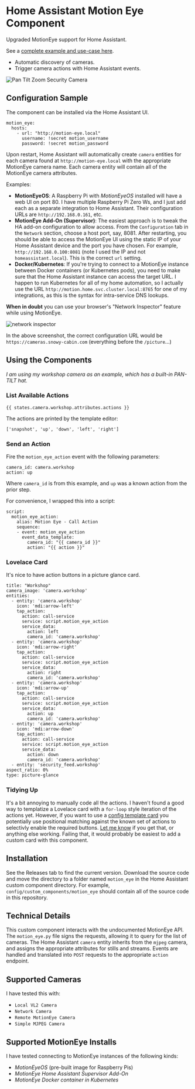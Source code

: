 # Home Assistant Motion Eye Component

Upgraded MotionEye support for Home Assistant.

See a [complete example and use-case here](https://www.technicallywizardry.com/pan-tilt-zoom-security-camera/).

* Automatic discovery of cameras.
* Trigger camera actions with Home Assistant events.

![Pan Tilt Zoom Security Camera](https://content.technicallywizardry.com/2020/07/14145657/pan-tilt-zoom-security-camera-home-assistant-card.jpg)

## Configuration Sample

The component can be installed via the Home Assistant UI.

```
motion_eye:
  hosts:
    - url: "http://motion-eye.local"
      username: !secret motion_username
      password: !secret motion_password
```

Upon restart, Home Assistant will automatically create `camera` entities for each camera found at `http://motion-eye.local` with the appropriate MotionEye camera name.  Each camera entity will contain all of the MotionEye camera attributes.

Examples:

* **MotionEyeOS**: A Raspberry Pi with _MotionEyeOS_ installed will have a web UI on port 80. I have multiple Raspberry Pi Zero Ws, and I just add each as a separate integration to Home Assistant. Their configuration URLs are `http://192.168.0.161`, etc.
* **MotionEye Add-On (Supervisor)**: The easiest approach is to tweak the HA add-on configuration to allow access. From the `Configuration` tab in the `Network` section, choose a host port, say, 8081. After restarting, you should be able to access the MotionEye UI using the static IP of your Home Assistant device and the port you have chosen. For example, `http://192.168.0.100:8081` (note I used the IP and not `homeassistant.local`). This is the correct `url` setting.
* **Docker/Kubernetes**: If you're trying to connect to a MotionEye instance between Docker containers (or Kubernetes pods), you need to make sure that the Home Assistant instance can access the target URL. I happen to run Kubernetes for all of my home automation, so I actually use the URL `http://motion.home.svc.cluster.local:8765` for one of my integrations, as this is the syntax for intra-service DNS lookups.

**When in doubt** you can use your browser's "Network Inspector" feature while using MotionEye.

![network inspector](https://content.technicallywizardry.com/2020/07/15122339/Screen-Shot-2020-07-15-at-6.22.13-AM-1024x519.jpg)

In the above screenshot, the correct configuration URL would be `https://cameras.snowy-cabin.com` (everything before the `/picture`...)

## Using the Components

_I am using my workshop camera as an example, which has a built-in PAN-TILT hat._

### List Available Actions

```
{{ states.camera.workshop.attributes.actions }}
```

The actions are printed by the template editor:

```
['snapshot', 'up', 'down', 'left', 'right']
```

### Send an Action

Fire the `motion_eye_action` event with the following parameters:

```
camera_id: camera.workshop
action: up
```

Where `camera_id` is from this example, and `up` was a known action from the prior step.

For convenience, I wrapped this into a script:

```
script:
  motion_eye_action:
    alias: Motion Eye - Call Action
    sequence:
    - event: motion_eye_action
      event_data_template:
        camera_id: "{{ camera_id }}"
        action: "{{ action }}"
```

### Lovelace Card

It's nice to have action buttons in a picture glance card.

```
title: "Workshop"
camera_image: 'camera.workshop'
entities:
  - entity: 'camera.workshop'
    icon: 'mdi:arrow-left'
    tap_action:
      action: call-service
      service: script.motion_eye_action
      service_data:
        action: left
        camera_id: 'camera.workshop'
  - entity: 'camera.workshop'
    icon: 'mdi:arrow-right'
    tap_action:
      action: call-service
      service: script.motion_eye_action
      service_data:
        action: right
        camera_id: 'camera.workshop'
  - entity: 'camera.workshop'
    icon: 'mdi:arrow-up'
    tap_action:
      action: call-service
      service: script.motion_eye_action
      service_data:
        action: up
        camera_id: 'camera.workshop'
  - entity: 'camera.workshop'
    icon: 'mdi:arrow-down'
    tap_action:
      action: call-service
      service: script.motion_eye_action
      service_data:
        action: down
        camera_id: 'camera.workshop'
  - entity: 'security_feed.workshop'
aspect_ratio: 0%
type: picture-glance
```

### Tidying Up

It's a bit annoying to manually code all the actions. I haven't found a good way to templatize a Lovelace card with a `for-loop` style iteration of the actions yet. However, if you want to use a [config template card](https://github.com/iantrich/config-template-card) you potentially use positional matching against the known set of actions to selectivly enable the required buttons. [Let me know](https://www.technicallywizardry.com/contact/) if you get that, or anything else working. Failing that, it would probably be easiest to add a custom card with this component.

## Installation

See the Releases tab to find the current version. Download the source code and move the directory to a folder named `motion_eye` in the Home Assistant custom component directory. For example, `config/custom_components/motion_eye` should contain all of the source code in this repository.

## Technical Details

This custom component interacts with the undocumented MotionEye API. The `motion_eye.py` file signs the requests, allowing it to query for the list of cameras. The Home Assistant `camera` entity inherits from the `mjpeg` camera, and assigns the appropriate attributes for stills and streams. Events are handled and translated into `POST` requests to the appropriate `action` endpoint.

## Supported Cameras

I have tested this with:

* `Local VL2 Camera`
* `Network Camera`
* `Remote MotionEye Camera`
* `Simple MJPEG Camera`

## Supported MotionEye Installs

I have tested connecting to MotionEye instances of the following kinds:

* _MotionEyeOS_ (pre-built image for Raspberry Pis)
* _MotionEye Home Assistant Supervisor Add-On_
* _MotionEye Docker container in Kubernetes_

